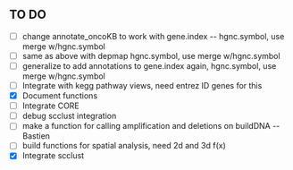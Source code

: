 ## TO DO


- [ ] change annotate_oncoKB to work with gene.index -- hgnc.symbol, use merge w/hgnc.symbol
- [ ] same as above with depmap hgnc.symbol, use merge w/hgnc.symbol
- [ ] generalize to add annotations to gene.index again, hgnc.symbol, use merge w/hgnc.symbol
- [ ] Integrate with kegg pathway views, need entrez ID genes for this
- [X] Document functions
- [ ] Integrate CORE
- [ ] debug scclust integration
- [ ] make a function for calling amplification and deletions on buildDNA -- Bastien
- [ ] build functions for spatial analysis, need 2d and 3d f(x)
- [x] Integrate scclust 
